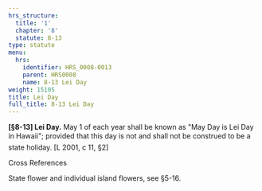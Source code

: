 ```yaml
---
hrs_structure:
  title: '1'
  chapter: '8'
  statute: 8-13
type: statute
menu:
  hrs:
    identifier: HRS_0008-0013
    parent: HRS0008
    name: 8-13 Lei Day
weight: 15105
title: Lei Day
full_title: 8-13 Lei Day
---
```

**[§8-13] Lei Day.** May 1 of each year shall be known as "May Day is Lei Day in Hawaii"; provided that this day is not and shall not be construed to be a state holiday. [L 2001, c 11, §2]

Cross References

State flower and individual island flowers, see §5-16.